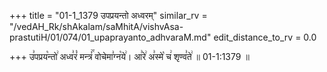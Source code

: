 +++
title = "01-1_1379 उपप्रयन्तो अध्वरम्"
similar_rv = "/vedAH_Rk/shAkalam/saMhitA/vishvAsa-prastutiH/01/074/01_upaprayanto_adhvaraM.md"
edit_distance_to_rv = 0.0

+++
उ꣣पप्रय꣡न्तो꣢ अध्व꣣रं꣡ मन्त्रं꣢꣯ वोचेमा꣣ग्न꣡ये꣢। आ꣣रे꣢ अ꣣स्मे꣡ च꣢ शृण्व꣣ते꣢ ॥ 01-1:1379 ॥

<div class="js_include " url="/vedAH_Rk/shAkalam/saMhitA/vishvAsa-prastutiH/01/074/01_upaprayanto_adhvaraM.md"  newLevelForH1="2" title="विश्वास-शाकल-प्रस्तुतिः"  > </div>